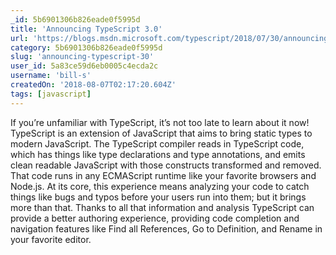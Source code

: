 ```yaml
---
_id: 5b6901306b826eade0f5995d
title: 'Announcing TypeScript 3.0'
url: 'https://blogs.msdn.microsoft.com/typescript/2018/07/30/announcing-typescript-3-0/'
category: 5b6901306b826eade0f5995d
slug: 'announcing-typescript-30'
user_id: 5a83ce59d6eb0005c4ecda2c
username: 'bill-s'
createdOn: '2018-08-07T02:17:20.604Z'
tags: [javascript]
---
```


If you’re unfamiliar with TypeScript, it’s not too late to learn about it now! TypeScript is an extension of JavaScript that aims to bring static types to modern JavaScript. The TypeScript compiler reads in TypeScript code, which has things like type declarations and type annotations, and emits clean readable JavaScript with those constructs transformed and removed. That code runs in any ECMAScript runtime like your favorite browsers and Node.js. At its core, this experience means analyzing your code to catch things like bugs and typos before your users run into them; but it brings more than that. Thanks to all that information and analysis TypeScript can provide a better authoring experience, providing code completion and navigation features like Find all References, Go to Definition, and Rename in your favorite editor.


